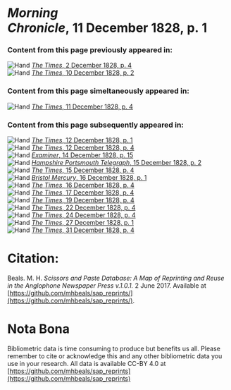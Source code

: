 # *Morning Chronicle*, 11 December 1828, p. 1  
  
### Content from this page previously appeared in:  
![Hand](http://scissorsandpaste.net/wp-content/uploads/2017/06/smallhandpointer.png) [*The Times*, 2 December 1828, p. 4](https://mhbeals.github.io/sap_html/The-Times/The-Times-2-December-1828-p-4)  
![Hand](http://scissorsandpaste.net/wp-content/uploads/2017/06/smallhandpointer.png) [*The Times*, 10 December 1828, p. 2](https://mhbeals.github.io/sap_html/The-Times/The-Times-10-December-1828-p-2)  
  
### Content from this page simeltaneously appeared in:  
![Hand](http://scissorsandpaste.net/wp-content/uploads/2017/06/smallhandpointer.png) [*The Times*, 11 December 1828, p. 4](https://mhbeals.github.io/sap_html/The-Times/The-Times-11-December-1828-p-4)  
  
### Content from this page subsequently appeared in:  
![Hand](http://scissorsandpaste.net/wp-content/uploads/2017/06/smallhandpointer.png) [*The Times*, 12 December 1828, p. 1](https://mhbeals.github.io/sap_html/The-Times/The-Times-12-December-1828-p-1)  
![Hand](http://scissorsandpaste.net/wp-content/uploads/2017/06/smallhandpointer.png) [*The Times*, 12 December 1828, p. 4](https://mhbeals.github.io/sap_html/The-Times/The-Times-12-December-1828-p-4)  
![Hand](http://scissorsandpaste.net/wp-content/uploads/2017/06/smallhandpointer.png) [*Examiner*, 14 December 1828, p. 15](https://mhbeals.github.io/sap_html/Examiner/Examiner-14-December-1828-p-15)  
![Hand](http://scissorsandpaste.net/wp-content/uploads/2017/06/smallhandpointer.png) [*Hampshire Portsmouth Telegraph*, 15 December 1828, p. 2](https://mhbeals.github.io/sap_html/Hampshire-Portsmouth-Telegraph/Hampshire-Portsmouth-Telegraph-15-December-1828-p-2)  
![Hand](http://scissorsandpaste.net/wp-content/uploads/2017/06/smallhandpointer.png) [*The Times*, 15 December 1828, p. 4](https://mhbeals.github.io/sap_html/The-Times/The-Times-15-December-1828-p-4)  
![Hand](http://scissorsandpaste.net/wp-content/uploads/2017/06/smallhandpointer.png) [*Bristol Mercury*, 16 December 1828, p. 1](https://mhbeals.github.io/sap_html/Bristol-Mercury/Bristol-Mercury-16-December-1828-p-1)  
![Hand](http://scissorsandpaste.net/wp-content/uploads/2017/06/smallhandpointer.png) [*The Times*, 16 December 1828, p. 4](https://mhbeals.github.io/sap_html/The-Times/The-Times-16-December-1828-p-4)  
![Hand](http://scissorsandpaste.net/wp-content/uploads/2017/06/smallhandpointer.png) [*The Times*, 17 December 1828, p. 4](https://mhbeals.github.io/sap_html/The-Times/The-Times-17-December-1828-p-4)  
![Hand](http://scissorsandpaste.net/wp-content/uploads/2017/06/smallhandpointer.png) [*The Times*, 19 December 1828, p. 4](https://mhbeals.github.io/sap_html/The-Times/The-Times-19-December-1828-p-4)  
![Hand](http://scissorsandpaste.net/wp-content/uploads/2017/06/smallhandpointer.png) [*The Times*, 22 December 1828, p. 4](https://mhbeals.github.io/sap_html/The-Times/The-Times-22-December-1828-p-4)  
![Hand](http://scissorsandpaste.net/wp-content/uploads/2017/06/smallhandpointer.png) [*The Times*, 24 December 1828, p. 4](https://mhbeals.github.io/sap_html/The-Times/The-Times-24-December-1828-p-4)  
![Hand](http://scissorsandpaste.net/wp-content/uploads/2017/06/smallhandpointer.png) [*The Times*, 27 December 1828, p. 1](https://mhbeals.github.io/sap_html/The-Times/The-Times-27-December-1828-p-1)  
![Hand](http://scissorsandpaste.net/wp-content/uploads/2017/06/smallhandpointer.png) [*The Times*, 31 December 1828, p. 4](https://mhbeals.github.io/sap_html/The-Times/The-Times-31-December-1828-p-4)  


# Citation: 

Beals. M. H. *Scissors and Paste Database: A Map of Reprinting and Reuse in the Anglophone Newspaper Press v.1.0.1.* 2 June 2017. Available at [https://github.com/mhbeals/sap_reprints/](https://github.com/mhbeals/sap_reprints/). 

# Nota Bona

Bibliometric data is time consuming to produce but benefits us all. Please remember to cite or acknowledge this and any other bibliometric data you use in your research. All data is available CC-BY 4.0 at [https://github.com/mhbeals/sap_reprints](https://github.com/mhbeals/sap_reprints)